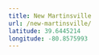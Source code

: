 ```yaml
---
title: New Martinsville
url: /new-martinsville/
latitude: 39.6445214
longitude: -80.8575993
---
```

